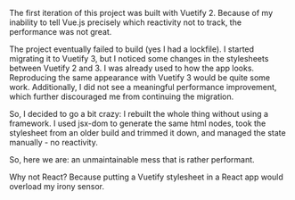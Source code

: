 The first iteration of this project was built with Vuetify 2.
Because of my inability to tell Vue.js precisely which reactivity not to track,
the performance was not great.

The project eventually failed to build (yes I had a lockfile).
I started migrating it to Vuetify 3,
but I noticed some changes in the stylesheets between Vuetify 2 and 3.
I was already used to how the app looks.
Reproducing the same appearance with Vuetify 3 would be quite some work.
Additionally, I did not see a meaningful performance improvement, 
which further discouraged me from continuing the migration.

So, I decided to go a bit crazy:
I rebuilt the whole thing without using a framework.
I used jsx-dom to generate the same html nodes,
took the stylesheet from an older build and trimmed it down, and
managed the state manually - no reactivity.

So, here we are: an unmaintainable mess that is rather performant.

Why not React?
Because putting a Vuetify stylesheet in a React app would overload my irony sensor.
